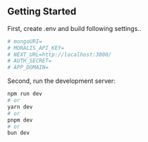 
## Getting Started


First, create .env and build following settings..

```bash
# mongoURI=
# MORALIS_API_KEY=
# NEXT_URL=http://localhost:3000/
# AUTH_SECRET=
# APP_DOMAIN=
```

Second, run the development server:

```bash
npm run dev
# or
yarn dev
# or
pnpm dev
# or
bun dev
```

